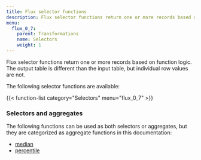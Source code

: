 ```yaml
---
title: Flux selector functions
description: Flux selector functions return one or more records based on function logic.
menu:
  flux_0_7:
    parent: Transformations
    name: Selectors
    weight: 1
---
```


Flux selector functions return one or more records based on function logic.
The output table is different than the input table, but individual row values are not.

The following selector functions are available:

{{< function-list category="Selectors" menu="flux_0_7" >}}


### Selectors and aggregates
The following functions can be used as both selectors or aggregates, but they are
categorized as aggregate functions in this documentation:

- [median](/flux/v0.7/functions/transformations/aggregates/median)
- [percentile](/flux/v0.7/functions/transformations/aggregates/percentile)
